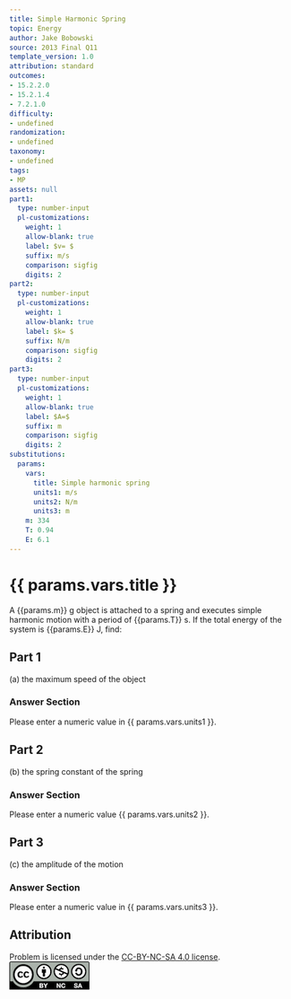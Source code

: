 ```yaml
---
title: Simple Harmonic Spring
topic: Energy
author: Jake Bobowski
source: 2013 Final Q11
template_version: 1.0
attribution: standard
outcomes:
- 15.2.2.0
- 15.2.1.4
- 7.2.1.0
difficulty:
- undefined
randomization:
- undefined
taxonomy:
- undefined
tags:
- MP
assets: null
part1:
  type: number-input
  pl-customizations:
    weight: 1
    allow-blank: true
    label: $v= $
    suffix: m/s
    comparison: sigfig
    digits: 2
part2:
  type: number-input
  pl-customizations:
    weight: 1
    allow-blank: true
    label: $k= $
    suffix: N/m
    comparison: sigfig
    digits: 2
part3:
  type: number-input
  pl-customizations:
    weight: 1
    allow-blank: true
    label: $A=$
    suffix: m
    comparison: sigfig
    digits: 2
substitutions:
  params:
    vars:
      title: Simple harmonic spring
      units1: m/s
      units2: N/m
      units3: m
    m: 334
    T: 0.94
    E: 6.1
---
```

# {{ params.vars.title }}
A {{params.m}} g object is attached to a spring and executes simple harmonic motion with a period of {{params.T}} s.
If the total energy of the system is {{params.E}} J, find:

## Part 1

(a) the maximum speed of the object

### Answer Section

Please enter a numeric value in {{ params.vars.units1 }}.

## Part 2

(b) the spring constant of the spring

### Answer Section

Please enter a numeric value {{ params.vars.units2 }}.

## Part 3

(c) the amplitude of the motion

### Answer Section

Please enter a numeric value in {{ params.vars.units3 }}.

## Attribution

Problem is licensed under the [CC-BY-NC-SA 4.0 license](https://creativecommons.org/licenses/by-nc-sa/4.0/).<br> ![The Creative Commons 4.0 license requiring attribution-BY, non-commercial-NC, and share-alike-SA license.](https://raw.githubusercontent.com/firasm/bits/master/by-nc-sa.png)